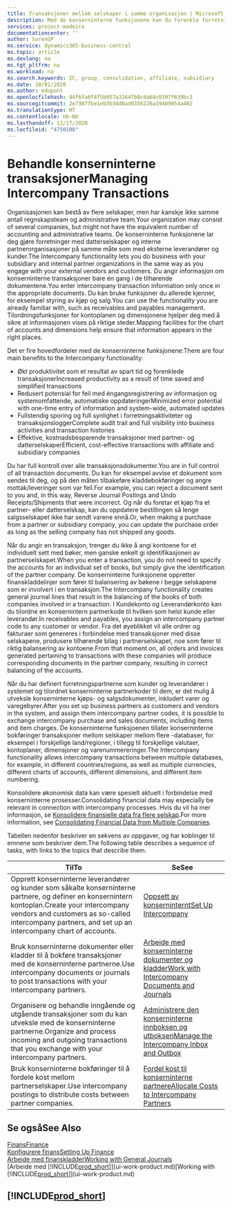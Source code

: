 ```yaml
---
title: Transaksjoner mellom selskaper i samme organisasjon | Microsoft-dokumentasjon
description: Med de konserninterne funksjonene kan du forenkle forretningsprosesser og transaksjoner mellom selskaper i samme organisasjon.
services: project-madeira
documentationcenter: ''
author: SorenGP
ms.service: dynamics365-business-central
ms.topic: article
ms.devlang: na
ms.tgt_pltfrm: na
ms.workload: na
ms.search.keywords: IC, group, consolidation, affiliate, subsidiary
ms.date: 10/01/2020
ms.author: edupont
ms.openlocfilehash: 44f6fa0f4f5b957a3164fb8cda68c0397f639bc1
ms.sourcegitcommit: 2e7307fbe1eb3b34d0ad9356226a19409054a402
ms.translationtype: HT
ms.contentlocale: nb-NO
ms.lasthandoff: 12/17/2020
ms.locfileid: "4750108"
---
```

# <a name="managing-intercompany-transactions"></a><span data-ttu-id="aa556-103">Behandle konserninterne transaksjoner</span><span class="sxs-lookup"><span data-stu-id="aa556-103">Managing Intercompany Transactions</span></span>
<span data-ttu-id="aa556-104">Organisasjonen kan bestå av flere selskaper, men har kanskje ikke samme antall regnskapsteam og administrative team.</span><span class="sxs-lookup"><span data-stu-id="aa556-104">Your organization may consist of several companies, but might not have the equivalent number of accounting and administrative teams.</span></span> <span data-ttu-id="aa556-105">De konserninterne funksjonene lar deg gjøre forretninger med datterselskaper og interne partnerorganisasjoner på samme måte som med eksterne leverandører og kunder.</span><span class="sxs-lookup"><span data-stu-id="aa556-105">The Intercompany functionality lets you do business with your subsidiary and internal partner organizations in the same way as you engage with your external vendors and customers.</span></span> <span data-ttu-id="aa556-106">Du angir informasjon om konserninterne transaksjoner bare én gang i de tilhørende dokumentene.</span><span class="sxs-lookup"><span data-stu-id="aa556-106">You enter intercompany transaction information only once in the appropriate documents.</span></span> <span data-ttu-id="aa556-107">Du kan bruke funksjoner du allerede kjenner, for eksempel styring av kjøp og salg.</span><span class="sxs-lookup"><span data-stu-id="aa556-107">You can use the functionality you are already familiar with, such as receivables and payables management.</span></span> <span data-ttu-id="aa556-108">Tilordningsfunksjoner for kontoplanen og dimensjonene hjelper deg med å sikre at informasjonen vises på riktige steder.</span><span class="sxs-lookup"><span data-stu-id="aa556-108">Mapping facilities for the chart of accounts and dimensions help ensure that information appears in the right places.</span></span>  

<span data-ttu-id="aa556-109">Det er fire hovedfordeler med de konserninterne funksjonene:</span><span class="sxs-lookup"><span data-stu-id="aa556-109">There are four main benefits to the Intercompany functionality:</span></span>  

- <span data-ttu-id="aa556-110">Økt produktivitet som et resultat av spart tid og forenklede transaksjoner</span><span class="sxs-lookup"><span data-stu-id="aa556-110">Increased productivity as a result of time saved and simplified transactions</span></span>  
- <span data-ttu-id="aa556-111">Redusert potensial for feil med éngangsregistrering av informasjon og systemomfattende, automatiske oppdateringer</span><span class="sxs-lookup"><span data-stu-id="aa556-111">Minimized error potential with one-time entry of information and system-wide, automated updates</span></span>  
- <span data-ttu-id="aa556-112">Fullstendig sporing og full synlighet i forretningsaktiviteter og transaksjonslogger</span><span class="sxs-lookup"><span data-stu-id="aa556-112">Complete audit trail and full visibility into business activities and transaction histories</span></span>  
- <span data-ttu-id="aa556-113">Effektive, kostnadsbesparende transaksjoner med partner- og datterselskaper</span><span class="sxs-lookup"><span data-stu-id="aa556-113">Efficient, cost-effective transactions with affiliate and subsidiary companies</span></span>  

<span data-ttu-id="aa556-114">Du har full kontroll over alle transaksjonsdokumenter.</span><span class="sxs-lookup"><span data-stu-id="aa556-114">You are in full control of all transaction documents.</span></span> <span data-ttu-id="aa556-115">Du kan for eksempel avvise et dokument som sendes til deg, og på den måten tilbakeføre kladdebokføringer og angre mottak/leveringer som var feil.</span><span class="sxs-lookup"><span data-stu-id="aa556-115">For example, you can reject a document sent to you and, in this way, Reverse Journal Postings and Undo Receipts/Shipments that were incorrect.</span></span> <span data-ttu-id="aa556-116">Og når du foretar et kjøp fra et partner- eller datterselskap, kan du oppdatere bestillingen så lenge salgsselskapet ikke har sendt varene ennå.</span><span class="sxs-lookup"><span data-stu-id="aa556-116">Or, when making a purchase from a partner or subsidiary company, you can update the purchase order as long as the selling company has not shipped any goods.</span></span>  

<span data-ttu-id="aa556-117">Når du angir en transaksjon, trenger du ikke å angi kontoene for et individuelt sett med bøker, men ganske enkelt gi identifikasjonen av partnerselskapet.</span><span class="sxs-lookup"><span data-stu-id="aa556-117">When you enter a transaction, you do not need to specify the accounts for an individual set of books, but simply give the identification of the partner company.</span></span> <span data-ttu-id="aa556-118">De konserninterne funksjonene oppretter finanskladdelinjer som fører til balansering av bøkene i begge selskapene som er involvert i en transaksjon.</span><span class="sxs-lookup"><span data-stu-id="aa556-118">The Intercompany functionality creates general journal lines that result in the balancing of the books of both companies involved in a transaction.</span></span> <span data-ttu-id="aa556-119">I Kundekonto og Leverandørkonto kan du tilordne en konsernintern partnerkode til hvilken som helst kunde eller leverandør.</span><span class="sxs-lookup"><span data-stu-id="aa556-119">In receivables and payables, you assign an intercompany partner code to any customer or vendor.</span></span> <span data-ttu-id="aa556-120">Fra det øyeblikket vil alle ordrer og fakturaer som genereres i forbindelse med transaksjoner med disse selskapene, produsere tilhørende bilag i partnerselskapet, noe som fører til riktig balansering av kontoene.</span><span class="sxs-lookup"><span data-stu-id="aa556-120">From that moment on, all orders and invoices generated pertaining to transactions with these companies will produce corresponding documents in the partner company, resulting in correct balancing of the accounts.</span></span>  

 <span data-ttu-id="aa556-121">Når du har definert forretningspartnerne som kunder og leverandører i systemet og tilordnet konserninterne partnerkoder til dem, er det mulig å utveksle konserninterne kjøps- og salgsdokumenter, inkludert varer og varegebyrer.</span><span class="sxs-lookup"><span data-stu-id="aa556-121">After you set up business partners as customers and vendors in the system, and assign them intercompany partner codes, it is possible to exchange intercompany purchase and sales documents, including items and item charges.</span></span> <span data-ttu-id="aa556-122">De konserninterne funksjoenen tillater konserninterne bokføringer transaksjoner mellom selskaper mellom flere -databaser, for eksempel i forskjellige land/regioner, i tillegg til forskjellige valutaer, kontoplaner, dimensjoner og varenummereringer.</span><span class="sxs-lookup"><span data-stu-id="aa556-122">The Intercompany functionality allows intercompany transactions between multiple databases, for example, in different countries/regions, as well as multiple currencies, different charts of accounts, different dimensions, and different item numbering.</span></span>  

<span data-ttu-id="aa556-123">Konsolidere økonomisk data kan være spesielt aktuelt i forbindelse med konserninterne prosesser.</span><span class="sxs-lookup"><span data-stu-id="aa556-123">Consolidating financial data may especially be relevant in connection with intercompany processes.</span></span> <span data-ttu-id="aa556-124">Hvis du vil ha mer informasjon, se [Konsolidere finansielle data fra flere selskap](finance-consolidated-company-reporting.md).</span><span class="sxs-lookup"><span data-stu-id="aa556-124">For more information, see [Consolidating Financial Data from Multiple Companies](finance-consolidated-company-reporting.md).</span></span>

<span data-ttu-id="aa556-125">Tabellen nedenfor beskriver en sekvens av oppgaver, og har koblinger til emnene som beskriver dem.</span><span class="sxs-lookup"><span data-stu-id="aa556-125">The following table describes a sequence of tasks, with links to the topics that describe them.</span></span>

|<span data-ttu-id="aa556-126">Til</span><span class="sxs-lookup"><span data-stu-id="aa556-126">To</span></span> |<span data-ttu-id="aa556-127">Se</span><span class="sxs-lookup"><span data-stu-id="aa556-127">See</span></span>|
|---|---|
|<span data-ttu-id="aa556-128">Opprett konserninterne leverandører og kunder som såkalte konserninterne partnere, og definer en konsernintern kontoplan.</span><span class="sxs-lookup"><span data-stu-id="aa556-128">Create your intercompany vendors and customers as so-called intercompany partners, and set up an intercompany chart of accounts.</span></span>|[<span data-ttu-id="aa556-129">Oppsett av konserninternt</span><span class="sxs-lookup"><span data-stu-id="aa556-129">Set Up Intercompany</span></span>](intercompany-how-setup.md)|
|<span data-ttu-id="aa556-130">Bruk konserninterne dokumenter eller kladder til å bokføre transaksjoner med de konserninterne partnerne.</span><span class="sxs-lookup"><span data-stu-id="aa556-130">Use intercompany documents or journals to post transactions with your intercompany partners.</span></span>|[<span data-ttu-id="aa556-131">Arbeide med konserninterne dokumenter og kladder</span><span class="sxs-lookup"><span data-stu-id="aa556-131">Work with Intercompany Documents and Journals</span></span>](intercompany-how-work-documents-journals.md)|
|<span data-ttu-id="aa556-132">Organisere og behandle inngående og utgående transaksjoner som du kan utveksle med de konserninterne partnerne.</span><span class="sxs-lookup"><span data-stu-id="aa556-132">Organize and process incoming and outgoing transactions that you exchange with your intercompany partners.</span></span>|[<span data-ttu-id="aa556-133">Administrere den konserninterne innboksen og utboksen</span><span class="sxs-lookup"><span data-stu-id="aa556-133">Manage the Intercompany Inbox and Outbox</span></span>](intercompany-how-manage-intercompany-inbox.md)|
|<span data-ttu-id="aa556-134">Bruk konserninterne bokføringer til å fordele kost mellom partnerselskaper.</span><span class="sxs-lookup"><span data-stu-id="aa556-134">Use intercompany postings to distribute costs between partner companies.</span></span>|[<span data-ttu-id="aa556-135">Fordel kost til konserninterne partnere</span><span class="sxs-lookup"><span data-stu-id="aa556-135">Allocate Costs to Intercompany Partners</span></span>](intercompany-allocate-costs.md)|

## <a name="see-also"></a><span data-ttu-id="aa556-136">Se også</span><span class="sxs-lookup"><span data-stu-id="aa556-136">See Also</span></span>
[<span data-ttu-id="aa556-137">Finans</span><span class="sxs-lookup"><span data-stu-id="aa556-137">Finance</span></span>](finance.md)  
[<span data-ttu-id="aa556-138">Konfigurere finans</span><span class="sxs-lookup"><span data-stu-id="aa556-138">Setting Up Finance</span></span>](finance-setup-finance.md)  
[<span data-ttu-id="aa556-139">Arbeide med finanskladder</span><span class="sxs-lookup"><span data-stu-id="aa556-139">Working with General Journals</span></span>](ui-work-general-journals.md)  
<span data-ttu-id="aa556-140">[Arbeide med [!INCLUDE[prod_short](includes/prod_short.md)]](ui-work-product.md)</span><span class="sxs-lookup"><span data-stu-id="aa556-140">[Working with [!INCLUDE[prod_short](includes/prod_short.md)]](ui-work-product.md)</span></span>

## [!INCLUDE[prod_short](includes/free_trial_md.md)]  
